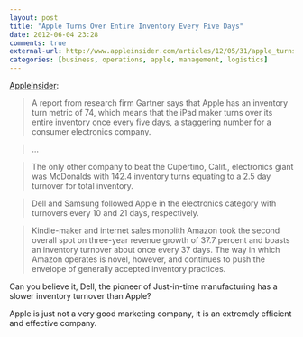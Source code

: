 ```yaml
---
layout: post
title: "Apple Turns Over Entire Inventory Every Five Days"
date: 2012-06-04 23:28
comments: true
external-url: http://www.appleinsider.com/articles/12/05/31/apple_turns_over_entire_inventory_every_five_days.html
categories: [business, operations, apple, management, logistics]
---
```

[AppleInsider][source]:

> A report from research firm Gartner says that Apple has an inventory turn metric of 74, which means that the iPad maker turns over its entire inventory once every five days, a staggering number for a consumer electronics company.

> …

> The only other company to beat the Cupertino, Calif., electronics giant was McDonalds with 142.4 inventory turns equating to a 2.5 day turnover for total inventory.

> Dell and Samsung followed Apple in the electronics category with turnovers every 10 and 21 days, respectively. 

> Kindle-maker and internet sales monolith Amazon took the second overall spot on three-year revenue growth of 37.7 percent and boasts an inventory turnover about once every 37 days. The way in which Amazon operates is novel, however, and continues to push the envelope of generally accepted inventory practices.

Can you believe it, Dell, the pioneer of Just-in-time manufacturing has a slower inventory turnover than Apple?

Apple is just not a very good marketing company, it is an extremely efficient and effective company.

[source]: http://www.appleinsider.com/articles/12/05/31/apple_turns_over_entire_inventory_every_five_days.html
